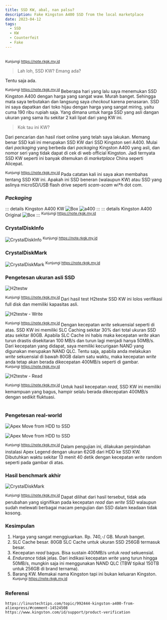 ```yaml
---
title: SSD KW, abal, nan palsu?
description: Fake Kingston A400 SSD from the local marketplace 
date: 2023-04-12
tags:
  - SSD
  - KW
  - Counterfeit
  - Fake
---
```


<br><sup class="watermark">Kunjungi https://note.rkgk.my.id </sup> 

> Lah loh, SSD KW? Emang ada? 


Tentu saja ada.

<sup class="watermark">Kunjungi https://note.rkgk.my.id </sup>
Beberapa hari yang lalu saya menemukan SSD Kingston A400 dengan harga yang sangat waw. Murah banget. Sehingga mata saya terbutakan dan langsung saya *checkout* karena penasaran. SSD ini saya dapatkan dari toko hijau dengan harga yang sangat miring, yaitu cuma 190 ribu rupiah saja. Yang dimana untuk harga SSD yang asli dangan ukuran yang sama itu sekitar 2 kali lipat dari yang KW ini. 

> Kok tau ini KW?

Dari pencarian dan hasil riset online yang telah saya lakukan. Memang benar SSD kali ini merupakan SSD KW dari SSD Kingston seri A400. Mulai dari *packaging* yang berbeda dari *packaging* Kingston A400 yang asli, dan nomor seri yang tidak dapat di cek di web official Kingston. Jadi ternyata SSD KW seperti ini banyak ditemukan di *marketplace* China seperti Alicepat.

<sup class="watermark">Kunjungi https://note.rkgk.my.id </sup>
Pada catatan kali ini saya akan membahas tentang SSD KW ini. Apakah ini SSD beneran (walaupun KW) atau SSD yang aslinya microSD/USB flash drive seperti *scam-scam* wi*h dot com.


### *Packaging*
::: details Kingston A400 KW
![Box](/public/a400-1.jpg)
![a400](/public/a400-2.jpg)
:::
::: details Kingston A400 Original
![Box](/public/a400-3.jpg)
:::
<sup class="watermark">Kunjungi https://note.rkgk.my.id </sup><br>
### CrystalDiskInfo

![CrystalDiskInfo](/public/a400kwinfo.png)
<sup class="watermark">Kunjungi https://note.rkgk.my.id </sup>
### CrystalDiskMark

![CrystalDiskMark](/public/a400kwdiskmark.png)
<sup class="watermark">Kunjungi https://note.rkgk.my.id </sup>

### Pengetesan ukuran asli SSD

![H2testw](/public/a400h2test.png)

<sup class="watermark">Kunjungi https://note.rkgk.my.id </sup>
Dari hasil test H2testw SSD KW ini lolos verifikasi full disk dan memiliki kapasitas asli.

![H2testw - Write](/public/a400kwh2write.png)

<sup class="watermark">Kunjungi https://note.rkgk.my.id </sup>
Dengan kecepatan *write* sekuensial seperti di atas. SSD KW ini memiliki SLC Caching sekitar 30% dari total ukuran SSD atau sekitar 80GB. Apabila SLC Cache ini habis maka kecepatan *write* akan turun drastis disekitaran 100 MB/s dan turun lagi menjadi hanya 50MB/s. Dari kecepatan yang didapat, saya memiliki kecurigaan NAND yang digunakan merupakan NAND QLC. Tentu saja, apabila anda melakukan *write* sekuensial di bawah 80GB dalam satu waktu, maka kecepatan *write* anda tetap akan berada dikecepatan 400MB/s seperti di gambar.
<br><sup class="watermark">Kunjungi https://note.rkgk.my.id </sup>

![H2testw - Read](/public/a400kwh2read.png)

<sup class="watermark">Kunjungi https://note.rkgk.my.id </sup>
Untuk hasil kecepatan *read*, SSD KW ini memiliki kemampuan yang bagus, hampir selalu berada dikecepatan 400MB/s dengan sedikit fluktuasi.
<br><br>
### Pengetesan real-world


![Apex Move from HDD to SSD](/public/a400kwsteam.png)

![Apex Move from HDD to SSD](/public/a400kwapexwrite.png)

<sup class="watermark">Kunjungi https://note.rkgk.my.id </sup>
Dalam pengujian ini, dilakukan perpindahan instalasi Apex Legend dengan ukuran 62GB dari HDD ke SSD KW. Dibutuhkan waktu sekitar 13 menit 40 detik dengan kecepatan *write* random seperti pada gambar di atas.

### Hasil benchmark akhir


![CrystalDiskMark](/public/a400kwdiskmark-after.png)

<sup class="watermark">Kunjungi https://note.rkgk.my.id </sup>
Dapat dilihat dari hasil tersebut, tidak ada perubahan yang signifikan pada kecepatan *read* dan *write* SSD walaupun sudah melewati berbagai macam pengujian dan SSD dalam keadaan tidak kosong.    

### Kesimpulan

1. Harga yang sangat menggiuarkan. Rp. 740,-/ GB. Murah banget.
2. SLC Cache besar. 80GB SLC Cache untuk ukuran SSD 256GB termasuk besar.
3. Kecepatan *read* bagus. Bisa sustain 400MB/s untuk *read* sekuensial.
4. *Endurance* tidak jelas. Dari indikasi kecepatan *write* yang turun hingga 50MB/s, mungkin saja ini menggunakan NAND QLC (TBW tipikal 150TB untuk 256GB di brand ternama).
5. Barang KW. Memakai nama Kingston tapi ini bukan keluaran Kingston.  
<sup class="watermark">Kunjungi https://note.rkgk.my.id </sup>

### Referensi
```
https://linustechtips.com/topic/992444-kingston-a400-from-aliexpress/#comment-14524508
https://www.kingston.com/id/support/product-verification
```